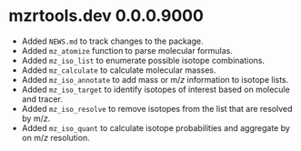 # mzrtools.dev 0.0.0.9000

* Added `NEWS.md` to track changes to the package.
* Added `mz_atomize` function to parse molecular formulas.
* Added `mz_iso_list` to enumerate possible isotope combinations.
* Added `mz_calculate` to calculate molecular masses.
* Added `mz_iso_annotate` to add mass or m/*z* information to isotope lists.
* Added `mz_iso_target` to identify isotopes of interest based on molecule and tracer.
* Added `mz_iso_resolve` to remove isotopes from the list that are resolved by m/*z*. 
* Added `mz_iso_quant` to calculate isotope probabilities and aggregate by on m/*z* resolution.
